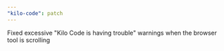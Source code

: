 ```yaml
---
"kilo-code": patch
---
```


Fixed excessive "Kilo Code is having trouble" warnings when the browser tool is scrolling
